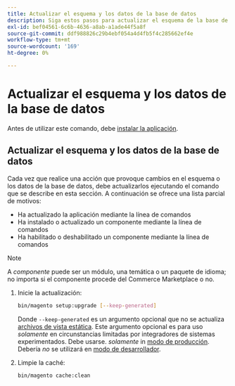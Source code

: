 ```yaml
---
title: Actualizar el esquema y los datos de la base de datos
description: Siga estos pasos para actualizar el esquema de la base de datos de Adobe Commerce.
exl-id: bef04561-6c6b-4636-a8ab-a1ade44f5a8f
source-git-commit: ddf988826c29b4ebf054a4d4fb5f4c285662ef4e
workflow-type: tm+mt
source-wordcount: '169'
ht-degree: 0%

---
```


# Actualizar el esquema y los datos de la base de datos

Antes de utilizar este comando, debe [instalar la aplicación](../advanced.md).

## Actualizar el esquema y los datos de la base de datos

Cada vez que realice una acción que provoque cambios en el esquema o los datos de la base de datos, debe actualizarlos ejecutando el comando que se describe en esta sección. A continuación se ofrece una lista parcial de motivos:

* Ha actualizado la aplicación mediante la línea de comandos
* Ha instalado o actualizado un componente mediante la línea de comandos
* Ha habilitado o deshabilitado un componente mediante la línea de comandos

>[!NOTE]
>
>A *componente* puede ser un módulo, una temática o un paquete de idioma; no importa si el componente procede del Commerce Marketplace o no.

1. Inicie la actualización:

   ```bash
   bin/magento setup:upgrade [--keep-generated]
   ```

   Donde `--keep-generated` es un argumento opcional que no se actualiza [archivos de vista estática](../../configuration/cli/static-view-file-deployment.md). Este argumento opcional es para uso *solamente* en circunstancias limitadas por integradores de sistemas experimentados. Debe usarse. *solamente* in [modo de producción](../../configuration/bootstrap/application-modes.md#production-mode). Debería *no* se utilizará en [modo de desarrollador](../../configuration/bootstrap/application-modes.md#developer-mode).

1. Limpie la caché:

   ```bash
   bin/magento cache:clean
   ```
